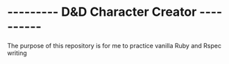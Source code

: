 <h1>--------- D&D Character Creator ----------</h1>
<p>The purpose of this repository is for me to practice vanilla Ruby and Rspec writing</p>
